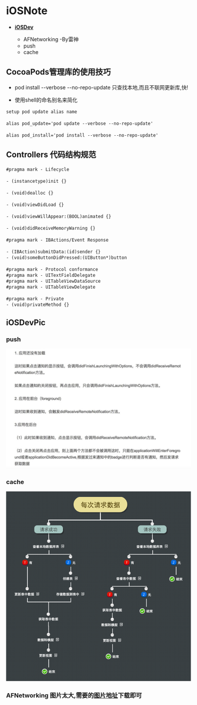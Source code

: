 # iOSNote

*   **[iOSDev](#iOSDevPic)**

	- AFNetworking   -By雷神
	- push
	- cache


## **CocoaPods**管理库的使用技巧

- pod install --verbose --no-repo-update  只查找本地,而且不联网更新库,快!

- 使用shell的命名别名来简化

```
setup pod update alias name

alias pod_update='pod update --verbose --no-repo-update'

alias pod_install='pod install --verbose --no-repo-update'

```

## Controllers 代码结构规范
```
#pragma mark - Lifecycle

- (instancetype)init {}

- (void)dealloc {}

- (void)viewDidLoad {}

- (void)viewWillAppear:(BOOL)animated {}

- (void)didReceiveMemoryWarning {}

#pragma mark - IBActions/Event Response

- (IBAction)submitData:(id)sender {}
- (void)someButtonDidPressed:(UIButton*)button

#pragma mark - Protocol conformance
#pragma mark - UITextFieldDelegate
#pragma mark - UITableViewDataSource
#pragma mark - UITableViewDelegate

#pragma mark - Private
- (void)privateMethod {}

```


## <a name="iOSDevPic"></a> iOSDevPic

### **push**
![](./images/Push.png)

### **cache**
![](./images/cache.png)

### **AFNetworking** 图片太大,需要的[图片地址](https://coding.net/u/LFL/p/BlogPics/git/)下载即可
